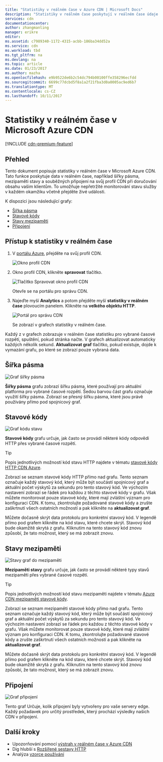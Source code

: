 ```yaml
---
title: "Statistiky v reálném čase v Azure CDN | Microsoft Docs"
description: "Statistiky v reálném čase poskytují v reálném čase údaje o výkonu Azure CDN při doručování obsahu vašim klientům."
services: cdn
documentationcenter: 
author: zhangmanling
manager: erikre
editor: 
ms.assetid: c7989340-1172-4315-acbb-186ba34dd52a
ms.service: cdn
ms.workload: tbd
ms.tgt_pltfrm: na
ms.devlang: na
ms.topic: article
ms.date: 01/23/2017
ms.author: mazha
ms.openlocfilehash: e9b9522de6b2c54dc794b00100ffe358296ecfdd
ms.sourcegitcommit: 6699c77dcbd5f8a1a2f21fba3d0a0005ac9ed6b7
ms.translationtype: MT
ms.contentlocale: cs-CZ
ms.lasthandoff: 10/11/2017
---
```

# <a name="real-time-stats-in-microsoft-azure-cdn"></a>Statistiky v reálném čase v Microsoft Azure CDN
[!INCLUDE [cdn-premium-feature](../../includes/cdn-premium-feature.md)]

## <a name="overview"></a>Přehled
Tento dokument popisuje statistiky v reálném čase v Microsoft Azure CDN.  Tato funkce poskytuje data v reálném čase, například šířky pásma, mezipaměti stavy a souběžných připojení na svůj profil CDN při doručování obsahu vašim klientům. To umožňuje nepřetržité monitorování stavu služby v každém okamžiku včetně přejděte živé události.

K dispozici jsou následující grafy:

* [Šířka pásma](#bandwidth)
* [Stavové kódy](#status-codes)
* [Stavy mezipaměti](#cache-statuses)
* [Připojení](#connections)

## <a name="accessing-real-time-stats"></a>Přístup k statistiky v reálném čase
1. V [portálu Azure](https://portal.azure.com), přejděte na svůj profil CDN.
   
    ![Okno profil CDN](./media/cdn-real-time-stats/cdn-profile-blade.png)
2. Okno profil CDN, klikněte **spravovat** tlačítko.
   
    ![Tlačítko Spravovat okno profil CDN](./media/cdn-real-time-stats/cdn-manage-btn.png)
   
    Otevře se na portálu pro správu CDN.
3. Najeďte myší **Analytics** a potom přejděte myší **statistiky v reálném čase** plovoucím panelem.  Klikněte na **velkého objektu HTTP**.
   
    ![Portál pro správu CDN](./media/cdn-real-time-stats/cdn-premium-portal.png)
   
    Se zobrazí v grafech statistiky v reálném čase.

Každý z v grafech zobrazuje v reálném čase statistiku pro vybrané časové rozpětí, spuštění, pokud stránka načte.  V grafech aktualizovat automaticky každých několik sekund.  **Aktualizovat graf** tlačítko, pokud existuje, dojde k vymazání grafu, po které se zobrazí pouze vybraná data.

## <a name="bandwidth"></a>Šířka pásma
![Graf šířky pásma](./media/cdn-real-time-stats/cdn-bandwidth.png)

**Šířky pásma** grafu zobrazí šířku pásma, které používají pro aktuální platforma pro vybrané časové rozpětí. Šedou barvou část grafu označuje využití šířky pásma. Zobrazí se přesný šířku pásma, které jsou právě používány přímo pod spojnicový graf.

## <a name="status-codes"></a>Stavové kódy
![Graf kódu stavu](./media/cdn-real-time-stats/cdn-status-codes.png)

**Stavové kódy** grafu určuje, jak často se provádí některé kódy odpovědi HTTP přes vybrané časové rozpětí.

> [!TIP]
> Popis jednotlivých možností kód stavu HTTP najdete v tématu [stavové kódy HTTP CDN Azure](https://msdn.microsoft.com/library/mt759238.aspx).
> 
> 

Zobrazí se seznam stavové kódy HTTP přímo nad grafu. Tento seznam označuje každý stavový kód, který může být součástí spojnicový graf a aktuální počet výskytů za sekundu pro tento stavový kód. Ve výchozím nastavení zobrazí se řádek pro každou z těchto stavové kódy v grafu. Však můžete monitorovat pouze stavové kódy, které mají zvláštní význam pro konfiguraci CDN. K tomu, zkontrolujte požadované stavové kódy a zrušte zaškrtnutí všech ostatních možností a pak klikněte na **aktualizovat graf**. 

Můžete dočasně skrýt data protokolu pro konkrétní stavový kód.  V legendě přímo pod grafem klikněte na kód stavu, které chcete skrýt. Stavový kód bude okamžitě skrytá z grafu. Kliknutím na tento stavový kód znovu způsobí, že tato možnost, který se má zobrazit znovu.

## <a name="cache-statuses"></a>Stavy mezipaměti
![Stavy graf do mezipaměti](./media/cdn-real-time-stats/cdn-cache-status.png)

**Mezipaměti stavy** grafu určuje, jak často se provádí některé typy stavů mezipaměti přes vybrané časové rozpětí. 

> [!TIP]
> Popis jednotlivých možností kód stavu mezipaměti najdete v tématu [Azure CDN mezipaměti stavové kódy](https://msdn.microsoft.com/library/mt759237.aspx).
> 
> 

Zobrazí se seznam mezipaměti stavové kódy přímo nad grafu. Tento seznam označuje každý stavový kód, který může být součástí spojnicový graf a aktuální počet výskytů za sekundu pro tento stavový kód. Ve výchozím nastavení zobrazí se řádek pro každou z těchto stavové kódy v grafu. Však můžete monitorovat pouze stavové kódy, které mají zvláštní význam pro konfiguraci CDN. K tomu, zkontrolujte požadované stavové kódy a zrušte zaškrtnutí všech ostatních možností a pak klikněte na **aktualizovat graf**. 

Můžete dočasně skrýt data protokolu pro konkrétní stavový kód.  V legendě přímo pod grafem klikněte na kód stavu, které chcete skrýt. Stavový kód bude okamžitě skrytá z grafu. Kliknutím na tento stavový kód znovu způsobí, že tato možnost, který se má zobrazit znovu.

## <a name="connections"></a>Připojení
![Graf připojení](./media/cdn-real-time-stats/cdn-connections.png)

Tento graf Určuje, kolik připojení byly vytvořeny pro vaše servery edge. Každý požadavek pro určitý prostředek, který prochází výsledky našich CDN v připojení.

## <a name="next-steps"></a>Další kroky
* Upozorňování pomocí [výstrah v reálném čase v Azure CDN](cdn-real-time-alerts.md)
* Dig hlubší s [Rozšířené sestavy HTTP](cdn-advanced-http-reports.md)
* Analýza [vzorce používání](cdn-analyze-usage-patterns.md)

